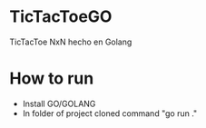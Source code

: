 # TicTacToeGO
TicTacToe NxN hecho en Golang

# How to run
 - Install GO/GOLANG
 - In folder of project cloned command "go run ."
